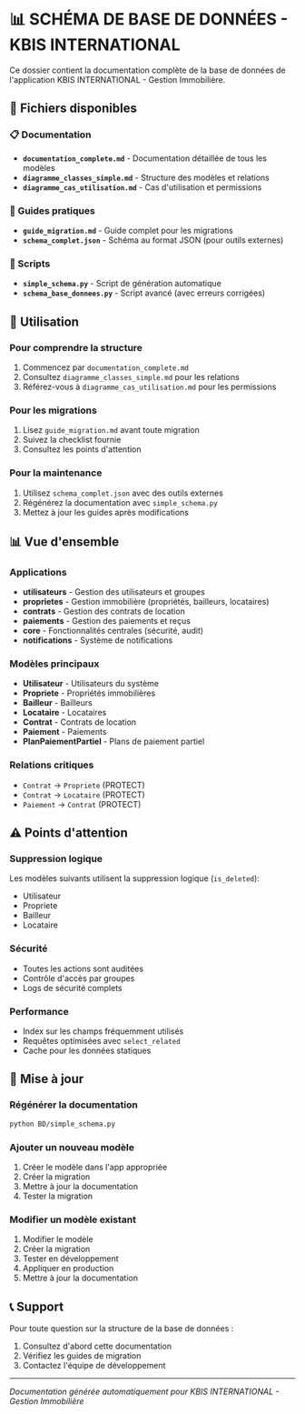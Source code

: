 # 📊 SCHÉMA DE BASE DE DONNÉES - KBIS INTERNATIONAL

Ce dossier contient la documentation complète de la base de données de l'application KBIS INTERNATIONAL - Gestion Immobilière.

## 📁 Fichiers disponibles

### 📋 Documentation
- **`documentation_complete.md`** - Documentation détaillée de tous les modèles
- **`diagramme_classes_simple.md`** - Structure des modèles et relations
- **`diagramme_cas_utilisation.md`** - Cas d'utilisation et permissions

### 🔧 Guides pratiques
- **`guide_migration.md`** - Guide complet pour les migrations
- **`schema_complet.json`** - Schéma au format JSON (pour outils externes)

### 🚀 Scripts
- **`simple_schema.py`** - Script de génération automatique
- **`schema_base_donnees.py`** - Script avancé (avec erreurs corrigées)

## 🎯 Utilisation

### Pour comprendre la structure
1. Commencez par `documentation_complete.md`
2. Consultez `diagramme_classes_simple.md` pour les relations
3. Référez-vous à `diagramme_cas_utilisation.md` pour les permissions

### Pour les migrations
1. Lisez `guide_migration.md` avant toute migration
2. Suivez la checklist fournie
3. Consultez les points d'attention

### Pour la maintenance
1. Utilisez `schema_complet.json` avec des outils externes
2. Régénérez la documentation avec `simple_schema.py`
3. Mettez à jour les guides après modifications

## 📊 Vue d'ensemble

### Applications
- **utilisateurs** - Gestion des utilisateurs et groupes
- **proprietes** - Gestion immobilière (propriétés, bailleurs, locataires)
- **contrats** - Gestion des contrats de location
- **paiements** - Gestion des paiements et reçus
- **core** - Fonctionnalités centrales (sécurité, audit)
- **notifications** - Système de notifications

### Modèles principaux
- **Utilisateur** - Utilisateurs du système
- **Propriete** - Propriétés immobilières
- **Bailleur** - Bailleurs
- **Locataire** - Locataires
- **Contrat** - Contrats de location
- **Paiement** - Paiements
- **PlanPaiementPartiel** - Plans de paiement partiel

### Relations critiques
- `Contrat` → `Propriete` (PROTECT)
- `Contrat` → `Locataire` (PROTECT)
- `Paiement` → `Contrat` (PROTECT)

## ⚠️ Points d'attention

### Suppression logique
Les modèles suivants utilisent la suppression logique (`is_deleted`):
- Utilisateur
- Propriete
- Bailleur
- Locataire

### Sécurité
- Toutes les actions sont auditées
- Contrôle d'accès par groupes
- Logs de sécurité complets

### Performance
- Index sur les champs fréquemment utilisés
- Requêtes optimisées avec `select_related`
- Cache pour les données statiques

## 🔄 Mise à jour

### Régénérer la documentation
```bash
python BD/simple_schema.py
```

### Ajouter un nouveau modèle
1. Créer le modèle dans l'app appropriée
2. Créer la migration
3. Mettre à jour la documentation
4. Tester la migration

### Modifier un modèle existant
1. Modifier le modèle
2. Créer la migration
3. Tester en développement
4. Appliquer en production
5. Mettre à jour la documentation

## 📞 Support

Pour toute question sur la structure de la base de données :
1. Consultez d'abord cette documentation
2. Vérifiez les guides de migration
3. Contactez l'équipe de développement

---

*Documentation générée automatiquement pour KBIS INTERNATIONAL - Gestion Immobilière*
